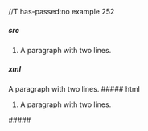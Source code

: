 //T has-passed:no
example 252
##### src
  1.  A paragraph
    with two lines.
##### xml
<?xml version="1.0" encoding="UTF-8"?>
<!DOCTYPE document SYSTEM "CommonMark.dtd">
<document xmlns="http://commonmark.org/xml/1.0">
  <list type="ordered" start="1" delim="period" tight="true">
    <item>
      <paragraph>
        <text>A paragraph</text>
        <softbreak />
        <text>with two lines.</text>
      </paragraph>
    </item>
  </list>
</document>
##### html
<ol>
<li>A paragraph
with two lines.</li>
</ol>
#####
